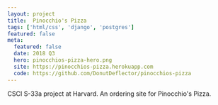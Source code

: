 ```yaml
---
layout: project
title:  Pinocchio's Pizza
tags: ['html/css', 'django', 'postgres']
featured: false
meta:
  featured: false
  date: 2018 Q3
  hero: pinocchios-pizza-hero.png
  site: https://pinocchios-pizza.herokuapp.com
  code: https://github.com/DonutDeflector/pinocchios-pizza
---
```


CSCI S-33a project at Harvard. An ordering site for Pinocchio's Pizza.